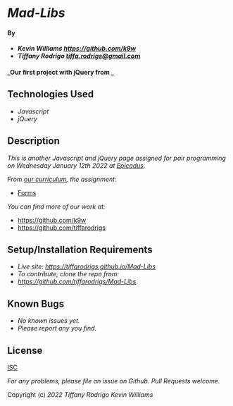 # _Mad-Libs_

#### By

- _**Kevin Williams <https://github.com/k9w>**_
- _**Tiffany Rodrigo <tiffa.rodrigs@gmail.com>**_

#### _Our first project with jQuery from _

## Technologies Used

- _Javascript_
- _jQuery_

## Description

_This is another Javascript and jQuery page assigned for pair programming on Wednesday January 12th 2022 at
[Epicodus](https://epicodus.com)._

_From [our curriculum](https://learnhowtoprogram.com), the assignment:_
- [Forms](https://www.learnhowtoprogram.com/introduction-to-programming/javascript-and-jquery/forms)

_You can find more of our work at:_

* https://github.com/k9w
* https://github.com/tiffarodrigs

## Setup/Installation Requirements

- _Live site: <https://tiffarodrigs.github.io/Mad-Libs>_
- _To contribute, clone the repo from:_
- _<https://github.com/tiffarodrigs/Mad-Libs>_

## Known Bugs

- _No known issues yet._
- _Please report any you find._

## License

[ISC](https://choosealicense.com/licenses/isc)

_For any problems, please file an issue on Github. Pull Requests welcome._

Copyright (c) _2022_ _Tiffany Rodrigo_ _Kevin Williams_
